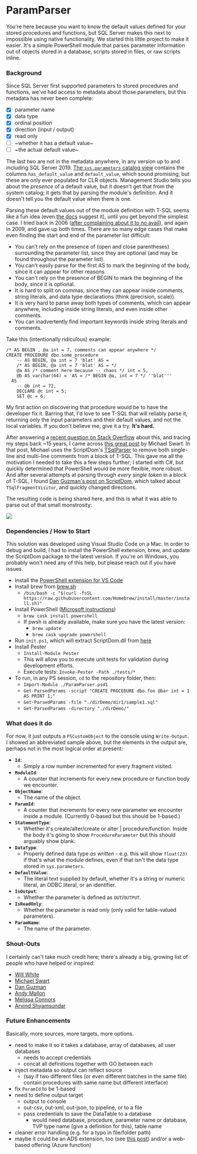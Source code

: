 # ParamParser

You're here because you want to know the default values defined for your stored procedures and functions, but SQL Server makes this next to impossible using native functionality. We started this little project to make it easier. It's a simple PowerShell module that parses parameter information out of objects stored in a database, scripts stored in files, or raw scripts inline.

### Background

Since SQL Server first supported parameters to stored procedures and functions, we've had access to metadata about those parameters, but this metadata has never been complete:

- [x] parameter name
- [x] data type
- [x] ordinal position
- [x] direction (input / output)
- [x] read only
- [ ] ~whether it has a default value~
- [ ] ~the actual default value~

The last two are not in the metadata anywhere, in any version up to and including SQL Server 2019. [The `sys.parameters` catalog view](https://docs.microsoft.com/en-us/sql/relational-databases/system-catalog-views/sys-parameters-transact-sql) contains the columns `has_default_value` and `default_value`, which sound promising, but these are only ever populated for CLR objects. Management Studio tells you about the _presence_ of a default value, but it doesn't get that from the system catalog; it gets that by parsing the module's definition. And it doesn't tell you the default value when there is one. 

Parsing these default values out of the module definition with T-SQL seems like a fun idea (even [the docs](https://docs.microsoft.com/en-us/sql/relational-databases/system-catalog-views/sys-parameters-transact-sql) suggest it), until you get beyond the simplest case. I tried back in 2006 ([after complaining about it to no avail](https://feedback.azure.com/forums/908035-sql-server/suggestions/32891455-populate-has-default-value-in-sys-parameters)), and again in 2009, and gave up both times. There are so many edge cases that make even finding the start and end of the parameter list difficult:

- You can’t rely on the presence of (open and close parentheses) surrounding the parameter list, since they are optional (and may be found throughout the parameter list).
- You can't easily parse for the first AS to mark the beginning of the body, since it can appear for other reasons.
- You can't rely on the presence of BEGIN to mark the beginning of the body, since it is optional.
- It is hard to split on commas, since they can appear inside comments, string literals, and data type declarations (think (precision, scale)).
- It is very hard to parse away both types of comments, which can appear anywhere, including inside string literals, and even inside other comments.
- You can inadvertently find important keywords inside string literals and comments.

Take this (intentionally ridiculous) example:

```
/* AS BEGIN , @a int = 7, comments can appear anywhere */
CREATE PROCEDURE dbo.some_procedure 
    -- AS BEGIN, @a int = 7 'blat' AS =
    /* AS BEGIN, @a int = 7 'blat' AS = */
    @a AS /* comment here because -- chaos */ int = 5,
    @b AS varchar(64) = 'AS = /* BEGIN @a, int = 7 */ ''blat'''
  AS
    -- @b int = 72,
    DECLARE @c int = 5;
    SET @c = 6;
```

My first action on discovering that procedure would be to have the developer fix it. Barring that, I'd love to see T-SQL that will reliably parse it, returning only the input parameters and their default values, and not the local variables. If you don't believe me, give it a try. **It's hard.**

After answering a [recent question on Stack Overflow](https://stackoverflow.com/q/63581531/61305) about this, and tracing my steps back ~15 years, I came across [this great post](https://michaeljswart.com/2014/04/removing-comments-from-sql/) by Michael Swart. In that post, Michael uses the ScriptDom's [TSqlParser](https://docs.microsoft.com/en-us/dotnet/api/microsoft.sqlserver.transactsql.scriptdom.tsqlparser) to remove both single-line and multi-line comments from a block of T-SQL. This gave me all the motivation I needed to take this a few steps further; I started with C#, but quickly determined that PowerShell would be more flexible, more robust. And after several attempts at parsing through _every single token_ in a block of T-SQL, I found [Dan Guzman's post on ScriptDom](https://www.dbdelta.com/microsoft-sql-server-script-dom/), which talked about `TSqlFragmentVisitor`, and quickly changed directions.

The resulting code is being shared here, and this is what it was able to parse out of that small monstrosity:

![](https://sqlblog.org/wp-content/uploads/2020/09/param-parser-output-0.96.png)

### Dependencies / How to Start

This solution was developed using Visual Studio Code on a Mac. In order to debug and build, I had to install the PowerShell extension, brew, and update the ScriptDom package to the latest version. If you're on Windows, you probably won't need any of this help, but please reach out if you have issues. 

- Install the [PowerShell extension for VS Code](https://code.visualstudio.com/docs/languages/powershell)
- Install brew from [brew.sh](https://brew.sh/)
  - `/bin/bash -c "$(curl -fsSL https://raw.githubusercontent.com/Homebrew/install/master/install.sh)"`
- Install PowerShell ([Microsoft instructions](https://docs.microsoft.com/en-us/powershell/scripting/install/installing-powershell-core-on-macos?view=powershell-6))
  - `brew cask install powershell`
  - If pwsh is already available, make sure you have the latest version:
    - `brew update`
    - `brew cask upgrade powershell`
- Run `init.ps1`, which will extract ScriptDom.dll from [here](https://docs.microsoft.com/en-us/sql/tools/sqlpackage-download)
- Install Pester
  - `Install-Module Pester`
  - This will allow you to execute unit tests for validation during development efforts.
  - Execute tests: `Invoke-Pester -Path ./tests/*`
- To run, in any PS session, `cd` to the repository folder, then:
  - `Import-Module ./ParamParser.psd1`
  - `Get-ParsedParams -script "CREATE PROCEDURE dbo.foo @bar int = 1 AS PRINT 1;"`
  - `Get-ParsedParams -file "./dirDemo/dir1/sample1.sql"`
  - `Get-ParsedParams -directory "./dirDemo/"`

### What does it do

For now, it just outputs a `PSCustomObject` to the console using `Write-Output`. I showed an abbreviated sample above, but the elements in the output are, perhaps not in the most logical order at present:

- **`Id`**: 
  - Simply a row number incremented for every fragment visited.
- **`ModuleId`**: 
  - A counter that increments for every new procedure or function body we encounter.
- **`ObjectName`**: 
  - The name of the object.
- **`ParamId`**: 
  - A counter that increments for every new parameter we encounter inside a module. (Currently 0-based but this should be 1-based.)
- **`StatementType`**: 
  - Whether it's create/alter/create or alter | procedure/function. Inside the body it's going to show `ProcedureParameter` but this should arguably show blank.
- **`DataType`**: 
  - Properly defined data type _as written_ - e.g. this will show `float(23)` if that's what the module defines, even if that isn't the data type stored in `sys.parameters`.
- **`DefaultValue`**: 
  - The literal text supplied by default, whether it's a string or numeric literal, an ODBC literal, or an identifier.
- **`IsOutput`**: 
  - Whether the parameter is defined as `OUT`/`OUTPUT`.
- **`IsReadOnly`**: 
  - Whether the parameter is read only (only valid for table-valued parameters).
- **`ParamName`**: 
  - The name of the parameter.

### Shout-Outs

I certainly can't take much credit here; there's already a big, growing list of people who have helped or inspired:

- [Will White](https://github.com/willwhite1)
- [Michael Swart](https://michaeljswart.com/)
- [Dan Guzman](https://dbdelta.com)
- [Andy Mallon](https://am2.co)
- [Melissa Connors](https://www.sentryone.com/blog/author/melissa-connors)
- [Arvind Shyamsundar](https://github.com/arvindshmicrosoft)

### Future Enhancements

Basically, more sources, more targets, more options.

- need to make it so it takes a database, array of databases, all user databases
  - needs to accept credentials
  - concat all definitions together with GO between each
- inject metadata so output can reflect source 
  - (say if two different files (or even different batches in the same file) contain procedures with same name but different interface)
- fix `ParamId` to be 1-based
- need to define output target
  - output to console
  - out-csv, out-xml, out-json, to pipeline, or to a file
  - pass credentials to save the DataTable to a database
    - would need database, procedure, parameter name or database, TVP type name (give a definition for this), table name
- cleaner error handling (e.g. for a typo in file/folder path)
- maybe it could be an ADS extension, too (see [this post](https://cloudblogs.microsoft.com/sqlserver/2020/09/02/the-release-of-the-azure-data-studio-extension-generator-is-now-available/?_lrsc=85b3aad6-1627-46a6-bf7c-b7e16efb7e6a)) and/or a web-based offering (Azure function)
